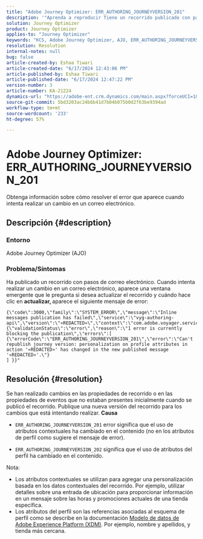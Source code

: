 ```yaml
---
title: "Adobe Journey Optimizer: ERR_AUTHORING_JOURNEYVERSION_201"
description: '"Aprenda a reproducir Tiene un recorrido publicado con pasos de correo electrónico".'
solution: Journey Optimizer
product: Journey Optimizer
applies-to: "Journey Optimizer"
keywords: "KCS, Adobe Journey Optimizer, AJO, ERR_AUTHORING_JOURNEYVERSION_201, recorrido no publicado"
resolution: Resolution
internal-notes: null
bug: false
article-created-by: Eshaa Tiwari
article-created-date: "6/17/2024 12:43:06 PM"
article-published-by: Eshaa Tiwari
article-published-date: "6/17/2024 12:47:22 PM"
version-number: 3
article-number: KA-21224
dynamics-url: "https://adobe-ent.crm.dynamics.com/main.aspx?forceUCI=1&pagetype=entityrecord&etn=knowledgearticle&id=1e8fe522-a72c-ef11-840a-6045bd029b18"
source-git-commit: 5bd3203ac24b6b41d7b04b075b0d2f63be9394ad
workflow-type: tm+mt
source-wordcount: '233'
ht-degree: 57%

---
```


# Adobe Journey Optimizer: ERR_AUTHORING_JOURNEYVERSION_201


Obtenga información sobre cómo resolver el error que aparece cuando intenta realizar un cambio en un correo electrónico.

## Descripción {#description}


### <b>Entorno</b>

Adobe Journey Optimizer (AJO)

### <b>Problema/Síntomas</b>

Ha publicado un recorrido con pasos de correo electrónico. Cuando intenta realizar un cambio en un correo electrónico, aparece una ventana emergente que le pregunta si desea actualizar el recorrido y cuándo hace clic en <b>actualizar, </b>aparece el siguiente mensaje de error:


```
{\"code\":3000,\"family\":\"SYSTEM_ERROR\",\"message\":\"Inline messages publication has failed\",\"service\":\"vyg-authoring-api\",\"version\":\"«REDACTED»\",\"context\":\"com.adobe.voyager.service.authoring.restapis.v1_0.JourneyVersionsService:1864\",\"uid\":\"«REDACTED»\",\"extraInfo\":{\"validationStatus\":\"error\",\"reason\":\"1 error is currently blocking the publication\",\"errors\":[ 
{\"errorCode\":\"ERR_AUTHORING_JOURNEYVERSION_201\",\"error\":\"Can't republish journey version: personalization on profile attributes in action '«REDACTED»' has changed in the new published message '«REDACTED»'.\"}
] }}"
```



## Resolución {#resolution}


Se han realizado cambios en las propiedades de recorrido o en las propiedades de eventos que no estaban presentes inicialmente cuando se publicó el recorrido. Publique una nueva versión del recorrido para los cambios que está intentando realizar.
<b>Causa</b>
- `ERR_AUTHORING_JOURNEYVERSION_201` error significa que el uso de atributos contextuales ha cambiado en el contenido (no en los atributos de perfil como sugiere el mensaje de error).


- `ERR_AUTHORING_JOURNEYVERSION_202` significa que el uso de atributos del perfil ha cambiado en el contenido.


Nota:

- Los atributos contextuales se utilizan para agregar una personalización basada en los datos contextuales del recorrido. Por ejemplo, utilizar detalles sobre una entrada de ubicación para proporcionar información en un mensaje sobre las horas y promociones actuales de una tienda específica.
- Los atributos del perfil son las referencias asociadas al esquema de perfil como se describe en la documentación [Modelo de datos de Adobe Experience Platform (XDM)](https://experienceleague.adobe.com/docs/experience-platform/xdm/home.html?lang=es). Por ejemplo, nombre y apellidos, y tienda más cercana.

